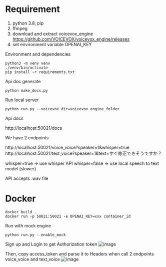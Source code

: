 
# Requirement

1. python 3.8, pip
2. ffmpeg
3. download and extract voicevox_engine https://github.com/VOICEVOX/voicevox_engine/releases
4. set environment variable OPENAI_KEY


Environment and dependencies

```
python3 -m venv venv
./venv/bin/activate
pip install -r requirements.txt
```

Api doc generate

```
python make_docs.py
```

Run local server

```
python run.py --voicevox_dir=voicevox_engine_folder
```

Api docs

http://localhost:50021/docs

We have 2 endpoints

http://localhost:50021/voice_voice?speaker=1&whisper=true
http://localhost:50021/text_voice?speaker=1&text=すぐ修正できそうですか？

whisper=true => use whisper API
whisper=false => use local speech to text model (slower)

API accepts .wav file

# Docker

```
docker build .
docker run -p 50021:50021 -e OPENAI_KEY=xxx container_id
```

Run with mock engine
```
python run.py --enable_mock
```
Sign up and Login to get Authorization token
![image](https://user-images.githubusercontent.com/128009347/229417156-60b2008e-c555-42c2-8d5e-4f58967eebd8.png)

Then, copy access_token and parse it to Headers when call 2 endpoints voice_voice and text_voice
![image](https://user-images.githubusercontent.com/128009347/229417374-72310ec3-cc11-4855-8a0b-2c9bdfb2bde2.png)
